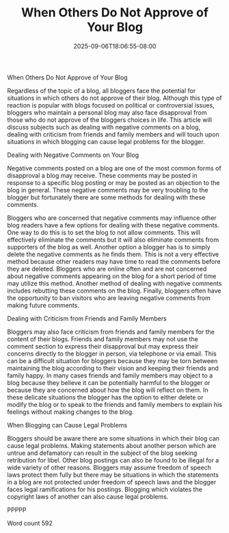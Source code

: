 ﻿---
title: "When Others Do Not Approve of Your Blog"
date: 2025-09-06T18:06:55-08:00
description: "TXT Tips for Web Success"
featured_image: "/images/TXT.jpg"
tags: ["TXT"]
---

When Others Do Not Approve of Your Blog

Regardless of the topic of a blog, all bloggers face the potential for situations in which others do not approve of their blog. Although this type of reaction is popular with blogs focused on political or controversial issues, bloggers who maintain a personal blog may also face disapproval from those who do not approve of the bloggers choices in life. This article will discuss subjects such as dealing with negative comments on a blog, dealing with criticism from friends and family members and will touch upon situations in which blogging can cause legal problems for the blogger. 

Dealing with Negative Comments on Your Blog

Negative comments posted on a blog are one of the most common forms of disapproval a blog may receive. These comments may be posted in response to a specific blog posting or may be posted as an objection to the blog in general. These negative comments may be very troubling to the blogger but fortunately there are some methods for dealing with these comments. 

Bloggers who are concerned that negative comments may influence other blog readers have a few options for dealing with these negative comments. One way to do this is to set the blog to not allow comments. This will effectively eliminate the comments but it will also eliminate comments from supporters of the blog as well. Another option a blogger has is to simply delete the negative comments as he finds them. This is not a very effective method because other readers may have time to read the comments before they are deleted. Bloggers who are online often and are not concerned about negative comments appearing on the blog for a short period of time may utilize this method. Another method of dealing with negative comments includes rebutting these comments on the blog. Finally, bloggers often have the opportunity to ban visitors who are leaving negative comments from making future comments. 

Dealing with Criticism from Friends and Family Members

Bloggers may also face criticism from friends and family members for the content of their blogs. Friends and family members may not use the comment section to express their disapproval but may express their concerns directly to the blogger in person, via telephone or via email. This can be a difficult situation for bloggers because they may be torn between maintaining the blog according to their vision and keeping their friends and family happy. In many cases friends and family members may object to a blog because they believe it can be potentially harmful to the blogger or because they are concerned about how the blog will reflect on them. In these delicate situations the blogger has the option to either delete or modify the blog or to speak to the friends and family members to explain his feelings without making changes to the blog. 

When Blogging can Cause Legal Problems

Bloggers should be aware there are some situations in which their blog can cause legal problems. Making statements about another person which are untrue and defamatory can result in the subject of the blog seeking retribution for libel. Other blog postings can also be found to be illegal for a wide variety of other reasons. Bloggers may assume freedom of speech laws protect them fully but there may be situations in which the statements in a blog are not protected under freedom of speech laws and the blogger faces legal ramifications for his postings. Blogging which violates the copyright laws of another can also cause legal problems. 

PPPPP

Word count 592

